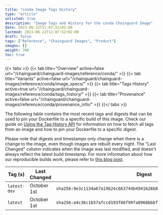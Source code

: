 ```yaml
---
title: "conda Image Tags History"
type: "article"
unlisted: true
description: "Image Tags and History for the conda Chainguard Image"
date: 2023-06-22T11:07:52+02:00
lastmod: 2023-06-22T11:07:52+02:00
draft: false
tags: ["Reference", "Chainguard Images", "Product"]
images: []
weight: 700
toc: true
---
```


{{< tabs >}}
{{< tab title="Overview" active=false url="/chainguard/chainguard-images/reference/conda/" >}}
{{< tab title="Variants" active=false url="/chainguard/chainguard-images/reference/conda/image_specs/" >}}
{{< tab title="Tags History" active=true url="/chainguard/chainguard-images/reference/conda/tags_history/" >}}
{{< tab title="Provenance" active=false url="/chainguard/chainguard-images/reference/conda/provenance_info/" >}}
{{</ tabs >}}

The following table contains the most recent tags and digests that can be used to pin your Dockerfile to a specific build of this image. Check our guide on [Using the Tag History API](/chainguard/chainguard-images/using-the-tag-history-api/) for information on how to fetch all tags from an image and how to pin your Dockerfile to a specific digest.

Please note that digests and timestamps only change when there is a change to the image, even though images are rebuilt every night. The "Last Changed" column indicates when the image was last modified, and doesn't always reflect the latest build timestamp. For more information about how our reproducible builds work, please refer to [this blog post](https://www.chainguard.dev/unchained/reproducing-chainguards-reproducible-image-builds).

| Tag (s)       | Last Changed | Digest                                                                    |
|---------------|--------------|---------------------------------------------------------------------------|
|  `latest-dev` | October 1st  | `sha256:9e3c1134a67a19b24c663744b4941b26b8f04762dd71ebae5f09463fd6a3d571` |
|  `latest`     | October 1st  | `sha256:a4c36c1b57afccd193f86f99fa0968bbbfe8098e2087a0623c7c9499ac3674e6` |

